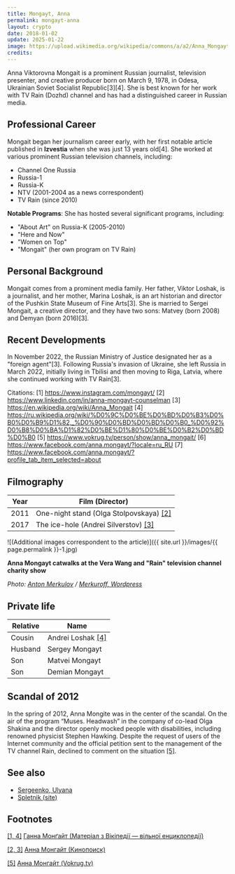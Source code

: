 ```yaml
---
title: Mongayt, Anna
permalink: mongayt-anna
layout: crypto
date: 2018-01-02
update: 2025-01-22
image: https://upload.wikimedia.org/wikipedia/commons/a/a2/Anna_Mongayt%2C_August_2019.jpg
credits:
---
```


Anna Viktorovna Mongait is a prominent Russian journalist, television presenter, and creative producer born on March 9, 1978, in Odesa, Ukrainian Soviet Socialist Republic[3][4]. She is best known for her work with TV Rain (Dozhd) channel and has had a distinguished career in Russian media.

## Professional Career

Mongait began her journalism career early, with her first notable article published in **Izvestia** when she was just 13 years old[4]. She worked at various prominent Russian television channels, including:

- Channel One Russia
- Russia-1
- Russia-K
- NTV (2001-2004 as a news correspondent)
- TV Rain (since 2010)

**Notable Programs**: She has hosted several significant programs, including:
- "About Art" on Russia-K (2005-2010)
- "Here and Now"
- "Women on Top"
- "Mongait" (her own program on TV Rain)

## Personal Background

Mongait comes from a prominent media family. Her father, Viktor Loshak, is a journalist, and her mother, Marina Loshak, is an art historian and director of the Pushkin State Museum of Fine Arts[3]. She is married to Sergei Mongait, a creative director, and they have two sons: Matvey (born 2008) and Demyan (born 2016)[3].

## Recent Developments

In November 2022, the Russian Ministry of Justice designated her as a "foreign agent"[3]. Following Russia's invasion of Ukraine, she left Russia in March 2022, initially living in Tbilisi and then moving to Riga, Latvia, where she continued working with TV Rain[3].

Citations:
[1] https://www.instagram.com/mongayt/
[2] https://www.linkedin.com/in/anna-mongayt-counselman
[3] https://en.wikipedia.org/wiki/Anna_Mongait
[4] https://ru.wikipedia.org/wiki/%D0%9C%D0%BE%D0%BD%D0%B3%D0%B0%D0%B9%D1%82,_%D0%90%D0%BD%D0%BD%D0%B0_%D0%92%D0%B8%D0%BA%D1%82%D0%BE%D1%80%D0%BE%D0%B2%D0%BD%D0%B0
[5] https://www.vokrug.tv/person/show/anna_mongait/
[6] https://www.facebook.com/anna.mongayt/?locale=ru_RU
[7] https://www.facebook.com/anna.mongayt/?profile_tab_item_selected=about

## Filmography

|Year|Film (Director)|
|----|-----|
|2011|One-night stand (Olga Stolpovskaya) <span id="a2"> [\[2\]](#f2)</span>|
|2017|The ice-hole (Andrei Silverstov) <span id="a2">[\[3\]](#f2)</span>|

![(Additional images correspondent to the article)]({{ site.url }}/images/{{ page.permalink }}-1.jpg)

**Anna Mongayt catwalks at the Vera Wang and "Rain" television channel charity show**

*Photo: [Anton Merkulov](merkulov-anton) / [Merkuroff, Wordpress](https://merkuroff.wordpress.com/)*

## Private life

|Relative|Name|
|----|-----|
|Cousin|Andrei Loshak <span id="a1">[\[4\]](#f1)</span>|
|Husband|Sergey Mongayt|
|Son|Matvei Mongayt|
|Son|Demian Mongayt|

## Scandal of 2012

In the spring of 2012, Anna Mongite was in the center of the scandal. On the air of the program “Muses. Headwash” in the company of co-lead Olga Shakina and the director openly mocked people with disabilities, including renowned physicist Stephen Hawking. Despite the request of users of the Internet community and the official petition sent to the management of the TV channel Rain, declined to comment on the situation <span id="a5">[\[5\]](#f5).

## See also

+ [Sergeenko, Ulyana](sergeenko-ulyana)
+ [Spletnik (site)](spletnik-site)

## Footnotes

[[1, 4]](#a1) <span id="f1"></span> [Ганна Монґайт (Матеріал з Вікіпедії — вільної енциклопедії)](https://uk.wikipedia.org/wiki/Ганна_Монґайт)

[[2, 3]](#a2) <span id="f2"></span> [Анна Монгайт (Кинопоиск)](https://www.kinopoisk.ru/name/2382185/)

[[5]](#a5) <span id="f5"></span> [Анна Монгайт (Vokrug.tv)](https://www.vokrug.tv/person/show/anna_mongait/)
